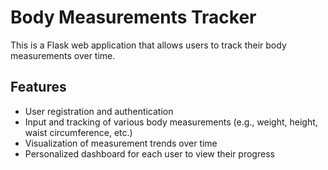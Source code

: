 # Body Measurements Tracker

This is a Flask web application that allows users to track their body measurements over time.

## Features

- User registration and authentication
- Input and tracking of various body measurements (e.g., weight, height, waist circumference, etc.)
- Visualization of measurement trends over time
- Personalized dashboard for each user to view their progress
